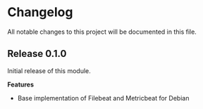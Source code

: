 # Changelog

All notable changes to this project will be documented in this file.

## Release 0.1.0

Initial release of this module.

**Features**

- Base implementation of Filebeat and Metricbeat for Debian

